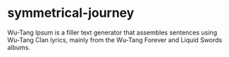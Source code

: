 # symmetrical-journey
Wu-Tang Ipsum is a filler text generator that assembles sentences using Wu-Tang 
Clan lyrics, mainly from the Wu-Tang Forever and Liquid Swords albums.
